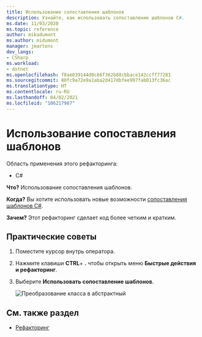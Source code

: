 ```yaml
---
title: Использование сопоставления шаблонов
description: Узнайте, как использовать сопоставление шаблонов C#.
ms.date: 11/03/2020
ms.topic: reference
author: mikadumont
ms.author: midumont
manager: jmartens
dev_langs:
- CSharp
ms.workload:
- dotnet
ms.openlocfilehash: f8ae039144d0c66f362b88cbbace142ccff77281
ms.sourcegitcommit: 80fc9a72e9a1aba2d417dbfee997fab013fc36ac
ms.translationtype: HT
ms.contentlocale: ru-RU
ms.lasthandoff: 04/02/2021
ms.locfileid: "106217987"
---
```

# <a name="use-pattern-matching"></a>Использование сопоставления шаблонов

Область применения этого рефакторинга:

- C#

**Что?** Использование сопоставления шаблонов.

**Когда?** Вы хотите использовать новые возможности [сопоставления шаблонов C#](https://docs.microsoft.com/dotnet/csharp/whats-new/csharp-9#pattern-matching-enhancements).

**Зачем?** Этот рефакторинг сделает код более четким и кратким.

## <a name="how-to"></a>Практические советы

1. Поместите курсор внутрь оператора.

2. Нажмите клавиши **CTRL**+ **.** чтобы открыть меню **Быстрые действия и рефакторинг**.

3. Выберите **Использовать сопоставление шаблонов**.

    ![Преобразование класса в абстрактный](media/use-pattern-matching-not-syntax.png)

## <a name="see-also"></a>См. также раздел

- [Рефакторинг](../refactoring-in-visual-studio.md)
